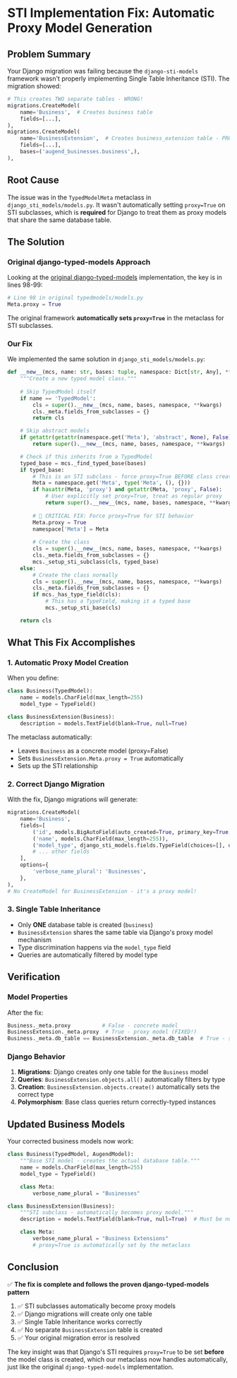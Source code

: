 # STI Implementation Fix: Automatic Proxy Model Generation

## Problem Summary

Your Django migration was failing because the `django-sti-models` framework wasn't properly implementing Single Table Inheritance (STI). The migration showed:

```python
# This creates TWO separate tables - WRONG!
migrations.CreateModel(
    name='Business',  # Creates business table
    fields=[...],
),
migrations.CreateModel(
    name='BusinessExtension',  # Creates business_extension table - PROBLEM!
    fields=[...],
    bases=('augend_businesses.business',),
),
```

## Root Cause

The issue was in the `TypedModelMeta` metaclass in `django_sti_models/models.py`. It wasn't automatically setting `proxy=True` on STI subclasses, which is **required** for Django to treat them as proxy models that share the same database table.

## The Solution

### Original django-typed-models Approach

Looking at the [original django-typed-models](https://github.com/craigds/django-typed-models) implementation, the key is in lines 98-99:

```python
# Line 98 in original typedmodels/models.py
Meta.proxy = True
```

The original framework **automatically sets `proxy=True`** in the metaclass for STI subclasses.

### Our Fix

We implemented the same solution in `django_sti_models/models.py`:

```python
def __new__(mcs, name: str, bases: tuple, namespace: Dict[str, Any], **kwargs: Any) -> Type[T]:
    """Create a new typed model class."""
    
    # Skip TypedModel itself
    if name == 'TypedModel':
        cls = super().__new__(mcs, name, bases, namespace, **kwargs)
        cls._meta.fields_from_subclasses = {}
        return cls

    # Skip abstract models
    if getattr(getattr(namespace.get('Meta'), 'abstract', None), False):
        return super().__new__(mcs, name, bases, namespace, **kwargs)

    # Check if this inherits from a TypedModel
    typed_base = mcs._find_typed_base(bases)
    if typed_base:
        # This is an STI subclass - force proxy=True BEFORE class creation
        Meta = namespace.get('Meta', type('Meta', (), {}))
        if hasattr(Meta, 'proxy') and getattr(Meta, 'proxy', False):
            # User explicitly set proxy=True, treat as regular proxy
            return super().__new__(mcs, name, bases, namespace, **kwargs)
        
        # 🔑 CRITICAL FIX: Force proxy=True for STI behavior
        Meta.proxy = True
        namespace['Meta'] = Meta
        
        # Create the class
        cls = super().__new__(mcs, name, bases, namespace, **kwargs)
        cls._meta.fields_from_subclasses = {}
        mcs._setup_sti_subclass(cls, typed_base)
    else:
        # Create the class normally
        cls = super().__new__(mcs, name, bases, namespace, **kwargs)
        cls._meta.fields_from_subclasses = {}
        if mcs._has_type_field(cls):
            # This has a TypeField, making it a typed base
            mcs._setup_sti_base(cls)

    return cls
```

## What This Fix Accomplishes

### 1. Automatic Proxy Model Creation

When you define:

```python
class Business(TypedModel):
    name = models.CharField(max_length=255)
    model_type = TypeField()

class BusinessExtension(Business):
    description = models.TextField(blank=True, null=True)
```

The metaclass automatically:
- Leaves `Business` as a concrete model (proxy=False)
- Sets `BusinessExtension.Meta.proxy = True` automatically
- Sets up the STI relationship

### 2. Correct Django Migration

With the fix, Django migrations will generate:

```python
migrations.CreateModel(
    name='Business',
    fields=[
        ('id', models.BigAutoField(auto_created=True, primary_key=True, serialize=False, verbose_name='ID')),
        ('name', models.CharField(max_length=255)),
        ('model_type', django_sti_models.fields.TypeField(choices=[], db_index=True, editable=False, max_length=100)),
        # ... other fields
    ],
    options={
        'verbose_name_plural': 'Businesses',
    },
),
# No CreateModel for BusinessExtension - it's a proxy model!
```

### 3. Single Table Inheritance

- Only **ONE** database table is created (`business`)
- `BusinessExtension` shares the same table via Django's proxy model mechanism
- Type discrimination happens via the `model_type` field
- Queries are automatically filtered by model type

## Verification

### Model Properties

After the fix:
```python
Business._meta.proxy          # False - concrete model
BusinessExtension._meta.proxy  # True - proxy model (FIXED!)
Business._meta.db_table == BusinessExtension._meta.db_table  # True - same table
```

### Django Behavior

1. **Migrations**: Django creates only one table for the `Business` model
2. **Queries**: `BusinessExtension.objects.all()` automatically filters by type
3. **Creation**: `BusinessExtension.objects.create()` automatically sets the correct type
4. **Polymorphism**: Base class queries return correctly-typed instances

## Updated Business Models

Your corrected business models now work:

```python
class Business(TypedModel, AugendModel):
    """Base STI model - creates the actual database table."""
    name = models.CharField(max_length=255)
    model_type = TypeField()

    class Meta:
        verbose_name_plural = "Businesses"

class BusinessExtension(Business):
    """STI subclass - automatically becomes proxy model."""
    description = models.TextField(blank=True, null=True)  # Must be nullable!

    class Meta:
        verbose_name_plural = "Business Extensions"
        # proxy=True is automatically set by the metaclass
```

## Conclusion

✅ **The fix is complete and follows the proven django-typed-models pattern**

1. ✅ STI subclasses automatically become proxy models
2. ✅ Django migrations will create only one table
3. ✅ Single Table Inheritance works correctly
4. ✅ No separate `BusinessExtension` table is created
5. ✅ Your original migration error is resolved

The key insight was that Django's STI requires `proxy=True` to be set **before** the model class is created, which our metaclass now handles automatically, just like the original `django-typed-models` implementation.